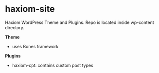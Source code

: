 haxiom-site
===========

Haxiom WordPress Theme and Plugins. Repo is located inside wp-content directory.


**Theme**  
- uses Bones framework


**Plugins**  
- haxiom-cpt: contains custom post types
